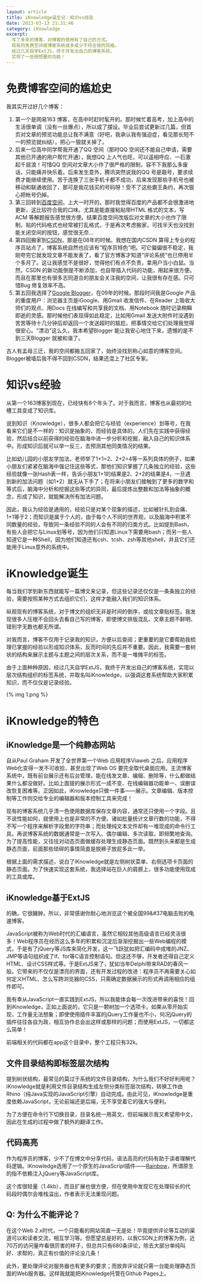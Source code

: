 ```yaml
---
layout: article
title: iKnowledge诞生记：知识vs经验
date: 2013-03-13 21:31:46
category: iKnowledge
excerpt:
  写了多年的博客，对博客的使用有了自己的方式。
  现有的免费空间或博客系统或多或少不符合我的风格。
  经过几天自学ExtJS，终于开发出自己的博客系统，
  实现了一些很想要的功能！
---
```


# 免费博客空间的尴尬史

我其实开过好几个博客：

1. 第一个是网易163 博客，在高中时赶时髦开的。那时候忙着高考，加上高中的生活很单调（没有一丝爆点），所以成了摆设。毕业后尝试更新过几篇，但首页对文章的预览功能总让我不满意（好吧，我承认我有强迫症，看见那长短不一的预览就纠结），把心一狠就关掉了。
1. 后来一位高中同学帮我开通了QQ 空间（那时QQ 空间还不能自己申请，需要其他已开通的用户帮忙开通），我想QQ 上人气也旺，可以遥相呼应、一石激起千层浪！可惜QQ 空间对文章大小作了很严格的限制，容不下我那么多废话，只能痛并快乐着。后来发生意外，腾讯突然说我的QQ 号是靓号，要求续费才能继续使用。苦于连换了三张手机卡都不成功，后来发现那些手机号也被移动和联通收回了，那可是我花钱买的号码呀！受不了这些霸王条约，再次狠心把帐号仍掉。
1. 第三回转到[百度空间](http://hi.baidu.com/redraiment)，上大一时开的。那时我觉得百度的产品都不会很激进地更新，这比较符合我的口味。尤其是能直接粘贴带HTML 格式的文本，写ACM 等解题报告感觉很方便。结果百度空间改版后对文章的大小也作了限制，贴的代码格式也经常被打乱格式，于是再次考虑搬家，可找半天也没找到能关闭空间的按钮，感觉很无奈...
1. 第四回搬家到[CSDN](http://blog.csdn.net/redraiment)，那是在08年的时候。我想在国内CSDN 算得上专业的程序员站点了，博客系统自然也应该有“程序员特色”吧。可它偏偏很不稳定，我刚夸完它就发现文章不能发表了，看了官方博客才知道“评论系统”也已停用半个多月了。这让我感觉不是很好，觉得他们有点不负责，拿用户当小白鼠。当然，CSDN 的新功能倒是不断添加，也自带插入代码的功能，用起来很方便。而且在那里也有很多志同道合的朋友会关注我的空间，让我很有存在感。只可惜Bug 修复效率不高。
1. 第五回我选择了[Google Blogger](http://redraiment.blogspot.com/)，在09年的时候。那段时间我是Google 产品的重度用户：浏览器主页是iGoogle、用Gmail 收发信件、在Reader 上吸收大师们的观点、用Docs 在线编写和共享我的文档、用Notebook 随时记录稍瞬即逝的灵感。那时候他们表现得如此稳定，比如用Gmail 发送大附件时没遇到苦苦等待十几分钟后却返回一个发送超时的尴尬，把事情交给它们处理我觉得很安心。“漂泊”这么久，我本希望Blogger 能让我安心地住下来，遗憾的是不到三天Blogger 就被和谐了。

古人有孟母三迁，我的空间都搬五回家了，始终没找到称心如意的博客空间。Blogger被墙后我不得不回到CSDN，结果还混上了社区专家。

# 知识vs经验

从第一个163博客到现在，已经快有8个年头了。对于我而言，博客也从最初的吐槽工具变成了知识库。

说到知识（Knowledge），很多人都会把它与经验（experience）划等号，在我看来它们是不一样的：知识是抽象的，而经验是具体的。人们先在实践中获得经验，然后结合以前获得的经验在脑海中进一步分析和挖掘，融入自己的知识体系中。形成知识后就可以举一反三，去预测其他同类情况的结果。

比如幼儿园的小朋友学加法，老师举了1+1=2、2+2=4等一系列具体的例子，如果小朋友们紧紧在脑海中强记住这些等式，那他们知识掌握了几条独立的经验，这些经验就像一张Hash表一样，告诉小朋友1+1的结果是2、2+2的结果是4，一旦遇到新的加法问题（如1+2）就无从下手了；在将来小朋友们接触到了更多的数字和等式后，脑海中分析和挖掘这些等式的异同，最后提炼出整数和加法等抽象的概念，形成了知识，就能解决所有加法问题。

因此，我认为经验是通用的，经验只是对某个现象的描述，比如被针扎到会痛、1+1等于2；而知识是属于个人的，由于每个人不同的世界观，以及脑海中积累不同数量的经验，导致同一条经验不同的人会有不同的归类方式。比如提到Bash，有些人会把它与Linux划等号，因为他们只知道Linux下需要用bash；而另一些人知道它是一种Shell，因为他们知道还有csh、tcsh、zsh等其他shell，并且它们还能用于Linux意外的系统中。

# iKnowledge诞生

每当我们学到新东西就能写一篇博文来记录，但这些记录还仅仅是一条条独立的经验，需要按照某种方式去组织它们，这样才能融入我们的知识体系。

纵观现有的博客系统，对于博文的组织无非是时间的倒序，或给文章贴标签。我发现很多人压根不会回头去看自己写的博客，即使博文排版混乱、文章主题不鲜明、错别字无数也都无所谓。

对我而言，博客不仅用于记录我的知识，方便以后查阅；更重要的是它要帮助我梳理已掌握的经验以形成知识体系，反而时间的先后并不重要。因此，我需要一套树状的结构来展示主题与主题之间的层次关系，而不是一堆摊平的标签。

由于上面种种原因，经过几天自学ExtJS，我终于开发出自己的博客系统，实现以层次结构组织的标签系统，并取名叫iKnowledge，以强调这套系统帮助大家积累知识，而不仅仅是记录经验。

{% img 1.png %}

# iKnowledge的特色

## iKnowledge是一个纯静态网站

自从Paul Graham 开发了全世界第一个Web 应用程序Viaweb 之后，应用程序Web化变得一发不可收拾，甚至出现了Web OS 要完全取代桌面应用。主流博客系统中，既有前台展示还有后台管理，能在线发文章、编辑、删除等，什么都做结果什么都没做好。比如上面提的展示形式一成不变、在线编辑器功能单一、误删误改恢复困难等。正因如此，iKnowledge只做一件事——展示。文章编辑、版本控制等工作则交给专业的编辑器和版本控制工具来完成！

现有的博客系统几乎清一色使用数据库保存文章内容，通常还只使用一个字段。且不说性能如何，就使用上也是非常的不方便。诸如批量统计文章行数的功能，不得不写一个程序来解析字段里的字符串；而处理纯文本文件却有一堆现成的命令行工具。再说博客系统的数据通常是一次写入、偶尔编辑、多次读取，即频繁地查询。为了提高性能，又往往对动态页面做缓存处理生成静态页面。既然到头来都是生成静态页面，前面那些琐碎的事情简直是脱裤子放屁多此一举。

根据上面的需求描述，说白了iKnowledge就是左侧树状菜单、右侧选项卡页面的静态页面。为了快速实现这套系统，我选择站在巨人的肩膀上，很多功能使用现成的工具或库。

## iKnowledge基于ExtJS

的确，它很臃肿。所以，非常感谢你耐心地浏览这个被全国99&#37电脑击败的龟速博客。

JavaScript被称为Web时代的汇编语言，虽然它相较其他高级语言已经灵活很多！Web程序员在经历这么多年的积累和沉淀后渐渐挖掘出一些Web编程的模式，于是有了jQuery等JS库来简化开发，这一飞跃犹如把汇编码中成堆的JNZ、JMP等语句组织成了if、for等C语言控制语句。但这还不够，开发者还得自己定义HTML、设计CSS样式等。于是ExtJS来了，犹如当年Delphi带来RAD的春风一般。它带来的不仅仅是漂亮的界面，还有开发过程的改进：程序员不再需要关心如何定义HTML、怎么写跨浏览器的CSS，只需确定数据展示的形式再调用相应的组件即可。

我有幸从JavaScript一直实践到ExtJS，所以我能体会每一次改进带来的喜悦！回到iKnowledge，正如上面说的，它只是一颗树加一个选项卡。如果从零开始实现，工作量无法想象；即使使用插件丰富的jQuery工作量也不小，何况jQuery的插件往往各自为政，相互协作总会出这样或那样的问题；而使用ExtJS，一切都这么简单！

前端相关的代码都在app这个目录中，整个工程只有32k。

## 文件目录结构即标签层次结构

提到树状结构，最常见的莫过于系统的文件目录结构，为什么我们不好好利用呢？iKnowledge就是利用文件目录结构生成左侧分类标签层次结构，转换工作由Rhino（纯Java实现的JavaScript引擎）自动完成。由此可见，iKnowledge是重度依赖JavaScript，无论前端还是后端，无不享受着它的强大与便利。

为了方便在命令行下切换目录，目录名统一用英文，但前端展示我又希望用中文，因此在生成的过程中做了额外的翻译工作。

## 代码高亮

作为程序员的博客，少不了在博文中分享代码，语法高亮的代码有助于读者理解代码逻辑。iKnowledge选用了一个原生的JavaScript插件——[Rainbow](http://rainbowco.de/)，所谓原生的指不依赖注入jQuery等JavaScript库。

这个库很轻量（1.4kb），而且扩展也很方便，但在使用中发现它在处理较长的代码段时偶尔会堆栈溢出，作者表示无法重现问题。

## Q: 为什么不能评论？

在这个Web 2.x时代，一个只能看的网站简直一无是处！毕竟提供评论等互动的渠道可以和读者交流，相互学习等。但愿望总是好的，以我CSDN上的博客为例，近70万的访问量咋看很厉害的样子，但总共只有680条评论，除去大部分单纯叫好、求帮的，真正有价值的评论没几条！

此外，要处理评论对服务器也有更多的要求；而放弃评论就只需一台能处理静态页面的Web服务器。这样我就能把iKnowledge托管在Github Pages上。
